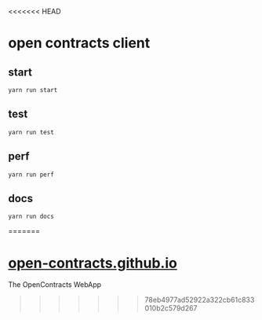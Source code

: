 <<<<<<< HEAD
# open contracts client

## start
`yarn run start`

## test
`yarn run test`

## perf
`yarn run perf`

## docs
`yarn run docs`

=======
# [open-contracts.github.io](https://open-contracts.github.io)
The OpenContracts WebApp
>>>>>>> 78eb4977ad52922a322cb61c833010b2c579d267
